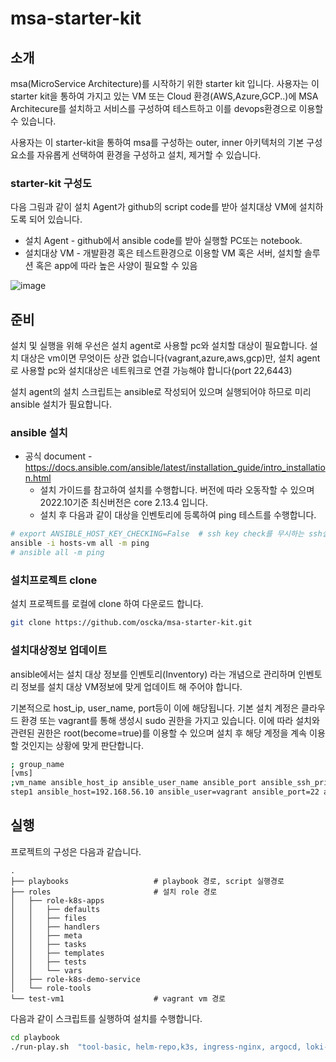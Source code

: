 # msa-starter-kit

## 소개

msa(MicroService Architecture)를 시작하기 위한 starter kit 입니다. 사용자는 이 starter kit을 통하여
가지고 있는 VM 또는 Cloud 환경(AWS,Azure,GCP..)에 MSA Architecure를 설치하고
서비스를 구성하여 테스트하고 이를 devops환경으로 이용할 수 있습니다.

사용자는 이 starter-kit을 통하여 msa를 구성하는 outer, inner 아키텍처의 기본 구성요소를 자유롭게 선택하여 환경을 구성하고 설치, 제거할 수 있습니다.

### starter-kit 구성도

다음 그림과 같이 설치 Agent가 github의 script code를 받아 설치대상 VM에 설치하도록 되어 있습니다.

- 설치 Agent - github에서 ansible code를 받아 실행할 PC또는 notebook.
- 설치대상 VM - 개발환경 혹은 테스트환경으로 이용할 VM 혹은 서버, 설치할 솔루션 혹은 app에 따라 높은 사양이 필요할 수 있음

![image](https://user-images.githubusercontent.com/112376183/195263573-d76fd0a9-61b1-47fc-a025-0469da92af92.png)

## 준비

설치 및 실행을 위해 우선은 설치 agent로 사용할 pc와 설치할 대상이 필요합니다.
설치 대상은 vm이면 무엇이든 상관 없습니다(vagrant,azure,aws,gcp)만, 설치 agent로 사용할 pc와 설치대상은
네트워크로 연결 가능해야 합니다(port 22,6443)

설치 agent의 설치 스크립트는 ansible로 작성되어 있으며 실행되어야 하므로 미리 ansible 설치가 필요합니다.

### ansible 설치

- 공식 document - https://docs.ansible.com/ansible/latest/installation_guide/intro_installation.html
  - 설치 가이드를 참고하여 설치를 수행합니다. 버전에 따라 오동작할 수 있으며 2022.10기준 최신버전은 core 2.13.4 입니다.
  - 설치 후 다음과 같이 대상을 인벤토리에 등록하여 ping 테스트를 수행합니다.

```bash
# export ANSIBLE_HOST_KEY_CHECKING=False  # ssh key check를 무시하는 ssh설정
ansible -i hosts-vm all -m ping
# ansible all -m ping
```
### 설치프로젝트 clone

설치 프로젝트를 로컬에 clone 하여 다운로드 합니다.

```bash
git clone https://github.com/oscka/msa-starter-kit.git

```

### 설치대상정보 업데이트

ansible에서는 설치 대상 정보를 인벤토리(Inventory) 라는 개념으로 관리하며 인벤토리 정보를 설치 대상 VM정보에 맞게 업데이트 해 주어야 합니다.

기본적으로 host_ip, user_name, port등이 이에 해당됩니다.
기본 설치 계정은 클라우드 환경 또는 vagrant를 통해 생성시 sudo 권한을 가지고 있습니다. 이에 따라 설치와 관련된 권한은 root(become=true)를 이용할 수 있으며 설치 후 해당 계정을 계속 이용할 것인지는 상황에 맞게 판단합니다.

```bash
; group_name
[vms]
;vm_name ansible_host_ip ansible_user_name ansible_port ansible_ssh_private_key_file
step1 ansible_host=192.168.56.10 ansible_user=vagrant ansible_port=22 ansible_ssh_private_key_file=../test-vm1/.vagrant/machines/default/virtualbox/private_key
```


## 실행

프로젝트의 구성은 다음과 같습니다.
```
.
├── playbooks                   # playbook 경로, script 실행경로
├── roles                       # 설치 role 경로
│   ├── role-k8s-apps
│   │   ├── defaults
│   │   ├── files
│   │   ├── handlers
│   │   ├── meta
│   │   ├── tasks
│   │   ├── templates
│   │   ├── tests
│   │   └── vars
│   ├── role-k8s-demo-service
│   └── role-tools
└── test-vm1                    # vagrant vm 경로
```

다음과 같이 스크립트를 실행하여 설치를 수행합니다. 
```bash
cd playbook
./run-play.sh  "tool-basic, helm-repo,k3s, ingress-nginx, argocd, loki-stack, pinpoint, mysql, demo-api-argocd,demo-fe-argocd"
```
